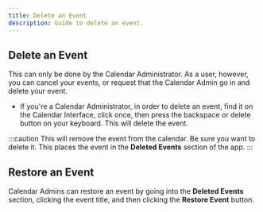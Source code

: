 ```yaml
---
title: Delete an Event
description: Guide to delete an event.
---
```


## Delete an Event

This can only be done by the Calendar Administrator. As a user, however, you can cancel your events, or request that the Calendar Admin go in and delete your event.

 - If you're a Calendar Administrator, in order to delete an event, find it on the Calendar Interface, click once, then press the backspace or delete button on your keyboard. This will delete the event.

:::caution 
This will remove the event from the calendar. Be sure you want to delete it. This places the event in the **Deleted Events** section of the app.
:::

## Restore an Event

Calendar Admins can restore an event by going into the **Deleted Events** section, clicking the event title, and then clicking the **Restore Event** button.